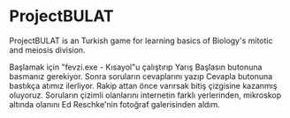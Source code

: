# ProjectBULAT
ProjectBULAT is an Turkish game for learning basics of Biology's mitotic and meiosis division. 

Başlamak için "fevzi.exe - Kısayol"u çalıştırıp Yarış Başlasın butonuna basmanız gerekiyor.
Sonra soruların cevaplarını yazıp Cevapla butonuna bastıkça atımız ilerliyor.
Rakip attan önce varırsak bitiş çizgisine kazanmış oluyoruz.
Soruların çizimli olanlarını internetin farklı yerlerinden, mikroskop altında olanını Ed Reschke'nin
fotoğraf galerisinden aldım.
